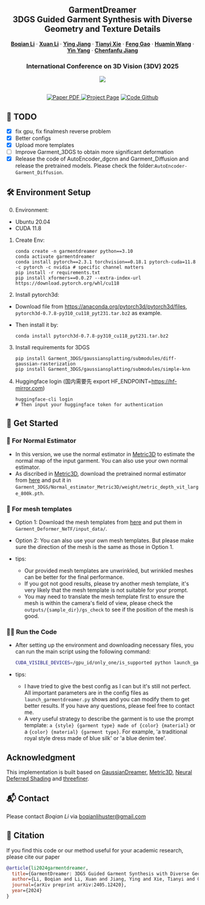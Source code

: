 <p align="center">

  <h2 align="center">GarmentDreamer<br> 3DGS Guided Garment Synthesis with Diverse Geometry and Texture Details</h2>
  <p align="center">
    <a href="https://boqian-li.github.io/"><strong>Boqian Li</strong></a>
    ·
    <a href="https://xuan-li.github.io/"><strong>Xuan Li</strong></a>
    ·
    <a href="https://yingjiang96.github.io/"><strong>Ying Jiang</strong></a>
    ·
    <a href="https://xpandora.github.io/"><strong>Tianyi Xie</strong></a>
    ·
    <a href="https://fen9.github.io/"><strong>Feng Gao</strong></a>
    ·
    <a href="https://wanghmin.github.io/"><strong>Huamin Wang</strong></a>
    ·
    <a href="https://yangzzzy.github.io/"><strong>Yin Yang</strong></a>
    ·
    <a href="https://www.math.ucla.edu/~cffjiang/"><strong>Chenfanfu Jiang</strong></a>
    <br>
  </p>
  <h3 align="center">International Conference on 3D Vision (3DV) 2025</h3>

  <div align="center">
    <img src="assets/dance.gif">
  </div>

  <p align="center">
  </br>
    <a href="https://arxiv.org/abs/2405.12420">
      <img src='https://img.shields.io/badge/Paper-Arxiv-green?style=for-the-badge&logo=adobeacrobatreader&logoWidth=20&logoColor=white&labelColor=66cc00&color=94DD15' alt='Paper PDF'>
    </a>
    <a href='https://xuan-li.github.io/GarmentDreamerDemo/'>
      <img src='https://img.shields.io/badge/Project-Page-orange?style=for-the-badge&logo=Google%20chrome&logoColor=white&labelColor=D35400' alt='Project Page'></a>
    <a href="https://github.com/boqian-li/GarmentDreamer">
      <img src='https://img.shields.io/badge/Code-Github-blue?style=for-the-badge&logo=github&logoColor=white&labelColor=181717' alt='Code Github'></a>
  </p>
</p>


## 📝 TODO

- [x] fix gpu, fix finalmesh reverse problem
- [x] Better configs
- [x] Upload more templates
- [ ] Improve Garment_3DGS to obtain more significant deformation
- [x] Release the code of AutoEncoder_dgcnn and Garment_Diffusion and release the pretrained models. Please check the folder:`AutoEncoder-Garment_Diffusion`.

## 🛠️ Environment Setup

0. Environment:
  - Ubuntu 20.04
  - CUDA 11.8

1. Create Env:

   ```
   conda create -n garmentdreamer python==3.10
   conda activate garmentdreamer
   conda install pytorch==2.3.1 torchvision==0.18.1 pytorch-cuda=11.8 -c pytorch -c nvidia # specific channel matters
   pip install -r requirements.txt
   pip install xformers==0.0.27 --extra-index-url https://download.pytorch.org/whl/cu118
   ```
2. Install pytorch3d:

  * Download file from https://anaconda.org/pytorch3d/pytorch3d/files, `pytorch3d-0.7.8-py310_cu118_pyt231.tar.bz2` as example.
  * Then install it by:

    ```
    conda install pytorch3d-0.7.8-py310_cu118_pyt231.tar.bz2
    ```
  
3. Install requirements for 3DGS

    ```
    pip install Garment_3DGS/gaussiansplatting/submodules/diff-gaussian-rasterization
    pip install Garment_3DGS/gaussiansplatting/submodules/simple-knn
    ```

4. Huggingface login (国内需要先 export HF_ENDPOINT=https://hf-mirror.com)
    ```
    huggingface-cli login 
    # Then input your huggingface token for authentication
    ```

## 🚀 Get Started

### 🧩 For Normal Estimator
* In this version, we use the normal estimator in [Metric3D](https://github.com/YvanYin/Metric3D) to estimate the normal map of the input garment. You can also use your own normal estimator. 
* As discribed in [Metric3D](https://github.com/YvanYin/Metric3D), download the pretrained normal estimator from [here](https://drive.google.com/file/d/1eT2gG-kwsVzNy5nJrbm4KC-9DbNKyLnr/view) and put it in `Garment_3DGS/Normal_estimator_Metric3D/weight/metric_depth_vit_large_800k.pth`.

### 🧩 For mesh templates
* Option 1: Download the mesh templates from [here](https://drive.google.com/drive/folders/1ye9vZ481I-5EstpH6liuswtRVDgrlJvl?usp=sharing) and put them in `Garment_Deformer_NeTF/input_data/`.

* Option 2: You can also use your own mesh templates. But please make sure the direction of the mesh is the same as those in Option 1.

* tips:
  * Our provided mesh templates are unwrinkled, but wrinkled meshes can be better for the final performance.
  * If you got not good results, please try another mesh template, it's very likely that the mesh template is not suitable for your prompt.
  * You may need to translate the mesh template first to ensure the mesh is within the camera's field of view, please check the `outputs/{sample_dir}/gs_check` to see if the position of the mesh is good.

### 🏃‍♂️ Run the Code
* After setting up the environment and downloading necessary files, you can run the main script using the following command:

  ```bash
  CUDA_VISIBLE_DEVICES=/gpu_id/only_one/is_supported python launch_garmentdreamer.py --template_path /path/to/your/mesh/template.obj --prompt "your prompt"
  ```
* tips:
  * I have tried to give the best config as I can but it's still not perfect. All important parameters are in the config files as `launch_garmentdreamer.py` shows and you can modify them to get better results. If you have any questions, please feel free to contact me.
  * A very useful strategy to describe the garment is to use the prompt template: `a {style} {garment type} made of {color} {material}` or a `{color} {material} {garment type}`. For example, 'a traditional royal style dress made of blue silk' or 'a blue denim tee'.

## Acknowledgment

This implementation is built based on [GaussianDreamer](https://github.com/hustvl/GaussianDreamer), [Metric3D](https://github.com/YvanYin/Metric3D), [Neural Deferred Shading](https://github.com/fraunhoferhhi/neural-deferred-shading) and [threefiner](https://github.com/3DTopia/threefiner).



## 📬 Contact

Please contact *Boqian Li* via boqianlihuster@gmail.com



## 📑 Citation

If you find this code or our method useful for your academic research, please cite our paper

```bibtex
@article{li2024garmentdreamer,
  title={GarmentDreamer: 3DGS Guided Garment Synthesis with Diverse Geometry and Texture Details},
  author={Li, Boqian and Li, Xuan and Jiang, Ying and Xie, Tianyi and Gao, Feng and Wang, Huamin and Yang, Yin and Jiang, Chenfanfu},
  journal={arXiv preprint arXiv:2405.12420},
  year={2024}
}
```